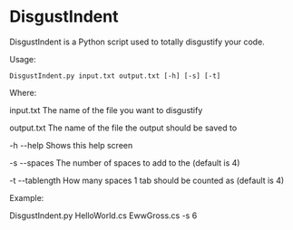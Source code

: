 # DisgustIndent
DisgustIndent is a Python script used to totally disgustify your code.

Usage:

    DisgustIndent.py input.txt output.txt [-h] [-s] [-t]

Where:

input.txt        The name of the file you want to disgustify

output.txt       The name of the file the output should be saved to

-h --help        Shows this help screen

-s --spaces      The number of spaces to add to the (default is 4)

-t --tablength   How many spaces 1 tab should be counted as (default is 4)

Example:

DisgustIndent.py HelloWorld.cs EwwGross.cs -s 6
